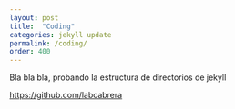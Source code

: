 ```yaml
---
layout: post
title:  "Coding"
categories: jekyll update
permalink: /coding/
order: 400
---
```


Bla bla bla, probando la estructura de directorios de jekyll

https://github.com/labcabrera
